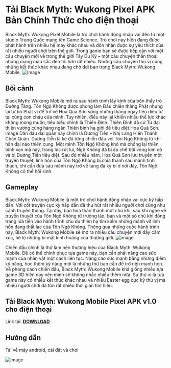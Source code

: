 # Tải Black Myth: Wukong Pixel APK Bản Chính Thức cho điện thoại
Black Myth: Wukong Pixel Mobile là trò chơi hành động nhập vai đến từ một studio Trung Quốc mang tên Game Science. Trò chơi này hiện đang được phát hành trên nhiều hệ máy khác nhau và đón nhận được sự yêu thích của rất nhiều người chơi trên thế giới. Trong game bạn sẽ được tiếp cận với một câu chuyện mới về trong thế giới Tây Du Ký – một câu chuyện thần thoại nhưng mang màu sắc đen tối hơn rất nhiều. Những câu chuyện thú vị cùng những kết thúc khác nhau đang chờ đợi bạn trong Black Myth: Wukong Mobile. 
![image](https://github.com/user-attachments/assets/7ea2fb7c-d37d-46d4-a7b2-489ce6332765)


## Bối cảnh
Black Myth: Wukong Mobile mở ra sau hành trình lấy kinh của bốn thầy trò Đường Tăng. Tôn Ngộ Không được phong làm Đấu chiến thắng Phật nhưng lại từ bỏ Phật vị để trở về Hoa Quả Sơn sống những tháng ngày tiêu diêu tự tại cùng con cháu của mình. Tuy nhiên, điều này lại khiến nhiều thế lực khác không mong muốn, tiêu biểu chính là Thiên Đình. Thiên Đình đã cử Tứ đại thiên vương cùng hàng ngàn Thiên binh hạ giới để tiêu diệt Hoa Quả Sơn. image Dẫn đầu đại quân này chính là Dương Tiễn – Nhị Lang Hiển Thánh Chân Quân. Dương Tiễn là kẻ đã từng chiến đấu với Tôn Ngộ Không từ khi hắn đại náo thiên cung. Một mình Tôn Ngộ Không khó mà chống lại thiên binh vạn mã này, trong lúc rút lui, Ngộ Không đã bị áp chế bởi vòng kim cô và bị Dương Tiễn tiêu diệt. Sau đó nhiều năm, Hoa Quả Sơn lưu truyền một truyền thuyết, linh hồn của Tôn Ngộ Không bị chia thành sáu mảnh tinh thạch, chỉ cần đưa sáu mảnh này trở về tảng đá kỳ bí ở nơi đây, Tôn Ngộ Không có thể hồi sinh.

## Gameplay
Black Myth: Wukong Mobile là một trò chơi hành động nhập vai cực kỳ hấp dẫn. Với cốt truyện cực kỳ hấp dẫn đã thu hút rất nhiều người chơi cũng như cánh truyền thông. Tại đây, bạn hóa thân thành một chú khỉ, sau khi nghe về truyền thuyết của Tôn Ngộ Không từ trưởng lão, bạn và một số chú khỉ đồng trang lứa tiến vào hành trình chu du thiên hạ tìm kiếm những mảnh vỡ linh hồn đang thất lạc của Tôn Ngộ Không. Thông qua những cuộc hành trình này, Black Myth: Wukong Mobile sẽ mở ra nhiều câu chuyện mới đầy cảm xúc, hé lộ những bí mật kinh hoàng của thượng giới.
![image](https://github.com/user-attachments/assets/b4670ba2-465f-42cf-a513-15612a3a9b2e)

Chiến đấu chính là thứ làm nên thương hiệu của Black Myth: Wukong Mobile. Để có thể chinh phục tựa game này, bạn cần phải nâng cao sức mạnh của nhân vật một cách liên tục. Nâng cao sức mạnh bằng những điểm kỹ năng, học thêm kỹ năng mới là những thứ bạn cần để trở nên mạnh hơn. Về phong cách chiến đấu, Black Myth: Wukong Mobile khá giống nhiều tựa game 3D hiện nay nên mình sẽ không nhắc nhiều thêm nữa. Sự thú vị là tựa game này có nhiều kết thúc khác nhau và nhiều Easter egg cực kỳ thú vị mà nhiều người chơi đã tồn rất nhiều thời gian tìm hiểu.

## Tải Black Myth: Wukong Mobile Pixel APK v1.0 cho điện thoại
Link tải: [**DOWNLOAD**](https://phanmemnet.com/tai-black-myth-wukong-mobile-apk-v0-0-1-cho-dien-thoai/)

## Hướng dẫn
Tải về máy android, cài đặt và chơi

![image](https://github.com/user-attachments/assets/aab0f8c7-43b2-4d9c-bc0f-df6c24ca102e)


